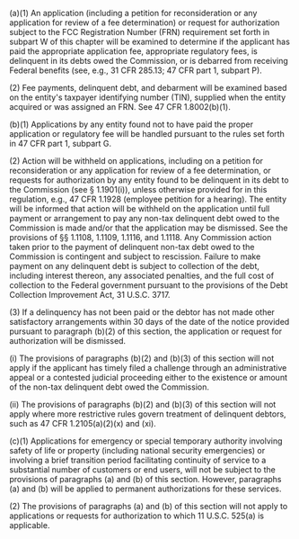 (a)(1) An application (including a petition for reconsideration or any application for review of a fee determination) or request for authorization subject to the FCC Registration Number (FRN) requirement set forth in subpart W of this chapter will be examined to determine if the applicant has paid the appropriate application fee, appropriate regulatory fees, is delinquent in its debts owed the Commission, or is debarred from receiving Federal benefits (see, e.g., 31 CFR 285.13; 47 CFR part 1, subpart P).

(2) Fee payments, delinquent debt, and debarment will be examined based on the entity's taxpayer identifying number (TIN), supplied when the entity acquired or was assigned an FRN. See 47 CFR 1.8002(b)(1).

(b)(1) Applications by any entity found not to have paid the proper application or regulatory fee will be handled pursuant to the rules set forth in 47 CFR part 1, subpart G.

(2) Action will be withheld on applications, including on a petition for reconsideration or any application for review of a fee determination, or requests for authorization by any entity found to be delinquent in its debt to the Commission (see § 1.1901(i)), unless otherwise provided for in this regulation, e.g., 47 CFR 1.1928 (employee petition for a hearing). The entity will be informed that action will be withheld on the application until full payment or arrangement to pay any non-tax delinquent debt owed to the Commission is made and/or that the application may be dismissed. See the provisions of §§ 1.1108, 1.1109, 1.1116, and 1.1118. Any Commission action taken prior to the payment of delinquent non-tax debt owed to the Commission is contingent and subject to rescission. Failure to make payment on any delinquent debt is subject to collection of the debt, including interest thereon, any associated penalties, and the full cost of collection to the Federal government pursuant to the provisions of the Debt Collection Improvement Act, 31 U.S.C. 3717.

(3) If a delinquency has not been paid or the debtor has not made other satisfactory arrangements within 30 days of the date of the notice provided pursuant to paragraph (b)(2) of this section, the application or request for authorization will be dismissed.

(i) The provisions of paragraphs (b)(2) and (b)(3) of this section will not apply if the applicant has timely filed a challenge through an administrative appeal or a contested judicial proceeding either to the existence or amount of the non-tax delinquent debt owed the Commission.

(ii) The provisions of paragraphs (b)(2) and (b)(3) of this section will not apply where more restrictive rules govern treatment of delinquent debtors, such as 47 CFR 1.2105(a)(2)(x) and (xi).

(c)(1) Applications for emergency or special temporary authority involving safety of life or property (including national security emergencies) or involving a brief transition period facilitating continuity of service to a substantial number of customers or end users, will not be subject to the provisions of paragraphs (a) and (b) of this section. However, paragraphs (a) and (b) will be applied to permanent authorizations for these services.

(2) The provisions of paragraphs (a) and (b) of this section will not apply to applications or requests for authorization to which 11 U.S.C. 525(a) is applicable.

